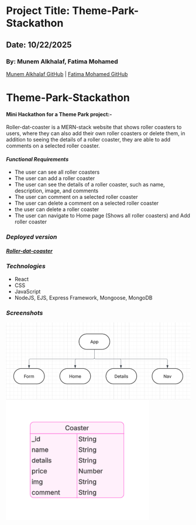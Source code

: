 # Project Title: Theme-Park-Stackathon
## Date: 10/22/2025
### By: Munem Alkhalaf, Fatima Mohamed

[Munem Alkhalaf GitHub](https://github.com/AndomiXD) |
[Fatima Mohamed GitHub](https://github.com/fatima-mohmd)

# Theme-Park-Stackathon
#### Mini Hackathon for a Theme Park project:-
Roller-dat-coaster is a MERN-stack website that shows roller coasters to users, where they can also add their own roller coasters or delete them, in addition to seeing the details of a roller coaster, they are able to add comments on a selected roller coaster.



#### ***Functional Requirements***
* The user can see all roller coasters
* The user can add a roller coaster
* The user can see the details of a roller coaster, such as name, description, image, and comments
* The user can comment on a selected roller coaster
* The user can delete a comment on a selected roller coaster
* the user can delete a roller coaster
* The user can navigate to Home page (Shows all roller coasters) and Add roller coaster


### ***Deployed version***

##### [Roller-dat-coaster]()

### ***Technologies***
* React
* CSS
* JavaScript
* NodeJS, EJS, Express Framework, Mongoose, MongoDB


### ***Screenshots***

![React Diagram](<images/React-Diagram.png>)
![ERD](<images/ERD.png>)
